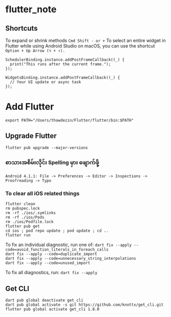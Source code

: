 # flutter_note

## Shortcuts

To expand or shrink methods ``` Cmd Shift - or + ```
To select an entire widget in Flutter while using Android Studio on macOS, you can use the shortcut ``` Option + Up Arrow (⌥ + ↑). ```

```
SchedulerBinding.instance.addPostFrameCallback((_) {
  print("This runs after the current frame.");
});
```

```
WidgetsBinding.instance.addPostFrameCallback((_) {
  // Your UI update or async task
});
```


# Add Flutter

``` export PATH="/Users/thawdezin/Flutter/flutter/bin:$PATH" ```

## Upgrade Flutter
``` flutter pub upgrade --major-versions ```


### စာသားအစိမ်းလိုင်း Spelling မှား ဖျောက်ဖို့
``` Android 4.1.1: File -> Preferences -> Editor -> Inspections -> Proofreading -> Typo ```


### To clear all iOS related things

```
flutter clean
rm pubspec.lock
rm -rf ./ios/.symlinks
rm -rf ./ios/Pods
rm ./ios/Podfile.lock
flutter pub get
cd ios ; pod repo update ; pod update ; cd ..
flutter run
```


To fix an individual diagnostic, run one of:
  ```dart fix --apply --code=avoid_function_literals_in_foreach_calls ```<br/>
  ```dart fix --apply --code=duplicate_import ```<br/>
  ```dart fix --apply --code=unnecessary_string_interpolations ```<br/>
  ```dart fix --apply --code=unused_import ```<br/>

To fix all diagnostics, run:
  ```dart fix --apply```<br/>  
  
## Get CLI
``` dart pub global deactivate get_cli ```<br/>
``` dart pub global activate -s git https://github.com/knottx/get_cli.git ```<br/>
``` flutter pub global activate get_cli 1.8.0 ```<br/>  
